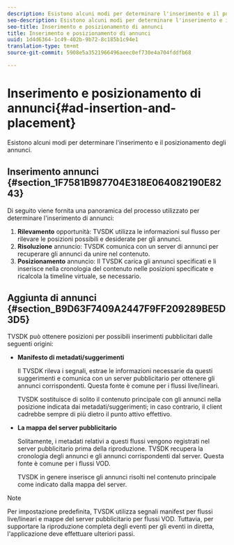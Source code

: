 ```yaml
---
description: Esistono alcuni modi per determinare l'inserimento e il posizionamento degli annunci.
seo-description: Esistono alcuni modi per determinare l'inserimento e il posizionamento degli annunci.
seo-title: Inserimento e posizionamento di annunci
title: Inserimento e posizionamento di annunci
uuid: 1d4d6364-1c49-402b-9b72-8c185b1c94e1
translation-type: tm+mt
source-git-commit: 5908e5a3521966496aeec0ef730e4a704fddfb68

---
```



# Inserimento e posizionamento di annunci{#ad-insertion-and-placement}

Esistono alcuni modi per determinare l&#39;inserimento e il posizionamento degli annunci.

## Inserimento annunci {#section_1F7581B987704E318E064082190E8243}

Di seguito viene fornita una panoramica del processo utilizzato per determinare l&#39;inserimento di annunci:

1. **Rilevamento** opportunità: TVSDK utilizza le informazioni sul flusso per rilevare le posizioni possibili e desiderate per gli annunci.
1. **Risoluzione** annuncio: TVSDK comunica con un server di annunci per recuperare gli annunci da unire nel contenuto.
1. **Posizionamento** annuncio: Il TVSDK carica gli annunci specificati e li inserisce nella cronologia del contenuto nelle posizioni specificate e ricalcola la timeline virtuale, se necessario.

## Aggiunta di annunci {#section_B9D63F7409A2447F9FF209289BE5D3D5}

TVSDK può ottenere posizioni per possibili inserimenti pubblicitari dalle seguenti origini:

* **Manifesto di metadati/suggerimenti**

   Il TVSDK rileva i segnali, estrae le informazioni necessarie da questi suggerimenti e comunica con un server pubblicitario per ottenere gli annunci corrispondenti. Questa fonte è comune per i flussi live/lineari.

   TVSDK sostituisce di solito il contenuto principale con gli annunci nella posizione indicata dai metadati/suggerimenti; in caso contrario, il client cadrebbe sempre di più dietro il punto attivo effettivo.

* **La mappa del server pubblicitario**

   Solitamente, i metadati relativi a questi flussi vengono registrati nel server pubblicitario prima della riproduzione. TVSDK recupera la cronologia degli annunci e gli annunci corrispondenti dal server. Questa fonte è comune per i flussi VOD.

   TVSDK in genere inserisce gli annunci risolti nel contenuto principale come indicato dalla mappa del server.

>[!NOTE]
>
>Per impostazione predefinita, TVSDK utilizza segnali manifest per flussi live/lineari e mappe del server pubblicitario per flussi VOD. Tuttavia, per supportare la riproduzione completa degli eventi per gli eventi in diretta, l&#39;applicazione deve effettuare ulteriori passi.

